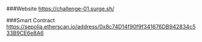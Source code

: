 ###Website
https://challenge-01.surge.sh/

###Smart Contract
https://sepolia.etherscan.io/address/0x8c74D14f90f9f341676DB942834c533B9CE6e8A6
